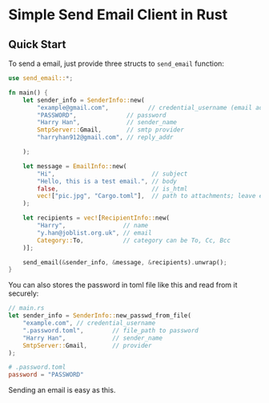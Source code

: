 # Simple Send Email Client in Rust

## Quick Start 

To send a email, just provide three structs to `send_email` function:

```rust 
use send_email::*;

fn main() {
    let sender_info = SenderInfo::new(
        "example@gmail.com",           // credential_username (email address)
        "PASSWORD",              // password
        "Harry Han",             // sender_name
        SmtpServer::Gmail,       // smtp provider
        "harryhan912@gmail.com", // reply_addr

    );

    let message = EmailInfo::new(
        "Hi",                           // subject
        "Hello, this is a test email.", // body
        false,                          // is_html
        vec!["pic.jpg", "Cargo.toml"],  // path to attachments; leave empty if no attachment
    );

    let recipients = vec![RecipientInfo::new(
        "Harry",                // name
        "y.han@joblist.org.uk", // email
        Category::To,           // category can be To, Cc, Bcc
    )];

    send_email(&sender_info, &message, &recipients).unwrap();
}
```

You can also stores the password in toml file like this and read from it securely: 

```rust
// main.rs
let sender_info = SenderInfo::new_passwd_from_file(
    "example.com", // credential_username
    ".password.toml",        // file_path to password
    "Harry Han",             // sender_name
    SmtpServer::Gmail,       // provider
);
```

```toml
# .password.toml
password = "PASSWORD"
```
Sending an email is easy as this. 
